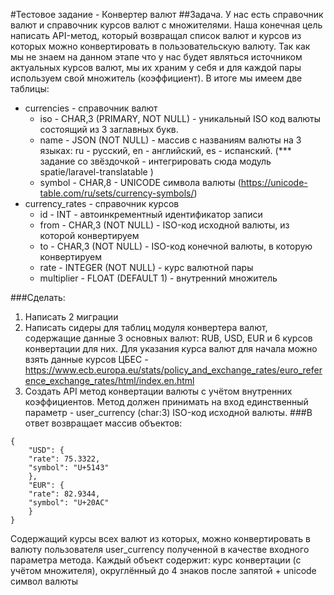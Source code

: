 
#Тестовое задание - Конвертер валют
##Задача.
У нас есть справочник валют и справочник курсов валют с множителями. Наша конечная цель
написать API-метод, который возвращал список валют и курсов из которых можно конвертировать
в пользовательскую валюту.
Так как мы не знаем на данном этапе что у нас будет являться источником актуальных курсов
валют, мы их храним у себя и для каждой пары  используем свой множитель (коэффициент). В
итоге мы имеем две таблицы:
- currencies  - справочник валют
  - iso  - CHAR,3 (PRIMARY, NOT NULL) - уникальный ISO код валюты состоящий из 3
заглавных букв.
  - name  - JSON (NOT NULL) - массив с названиям валюты на 3 языках: ru - русский, en -
английский, es - испанский. (*** задание со звёздочкой - интегрировать сюда модуль
spatie/laravel-translatable )
  - symbol  - CHAR,8 - UNICODE символа валюты (https://unicode-table.com/ru/sets/currency-symbols/)
- currency_rates - справочник курсов
  - id  - INT - автоинкрементный идентификатор записи
  - from  - CHAR,3 (NOT NULL) - ISO-код исходной валюты, из которой конвертируем
  - to  - CHAR,3 (NOT NULL) - ISO-код конечной валюты, в которую конвертируем
  - rate  - INTEGER (NOT NULL) - курс валютной пары
  - multiplier  - FLOAT (DEFAULT 1) - внутренний множитель

###Сделать:
1. Написать 2 миграции
2. Написать сидеры для  таблиц модуля конвертера валют, содержащие данные 3 основных
   валют: RUB, USD, EUR и 6 курсов конвертации для них. Для указания курса валют для
   начала можно взять данные курсов ЦБЕС - https://www.ecb.europa.eu/stats/policy_and_exchange_rates/euro_reference_exchange_rates/html/index.en.html
3. Создать API метод конвертации валюты с учётом внутренних коэффициентов.
   Метод должен принимать на вход единственный параметр - user_currency (char:3)  ISO-код
   исходной валюты.
###В ответ возвращает массив объектов:
```
{
    "USD": {
    "rate": 75.3322,
    "symbol": "U+5143"
    },
    "EUR": {
    "rate": 82.9344,
    "symbol": "U+20AC"
    }
}
```
   Содержащий курсы всех валют из которых, можно конвертировать в валюту пользователя
   user_currency  полученной в качестве входного параметра метода. Каждый объект содержит:
   курс конвертации (с учётом множителя), округлённый до 4 знаков после запятой + unicode
   символ валюты

